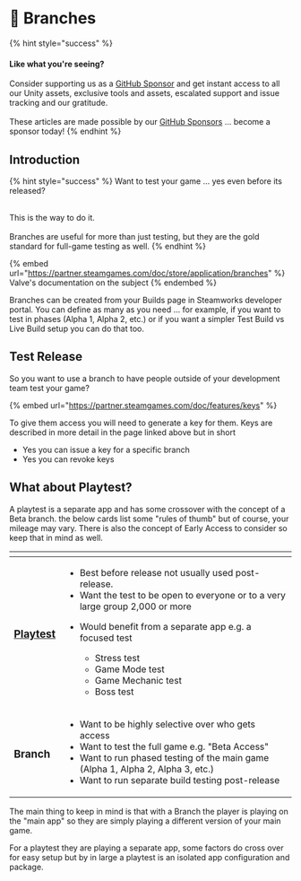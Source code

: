 # 🌳 Branches

{% hint style="success" %}
#### Like what you're seeing?

Consider supporting us as a [GitHub Sponsor](../where-to-buy/become-a-sponsor.md) and get instant access to all our Unity assets, exclusive tools and assets, escalated support and issue tracking and our gratitude.\
\
These articles are made possible by our [GitHub Sponsors](https://github.com/sponsors/heathen-engineering) ... become a sponsor today!
{% endhint %}

## Introduction

{% hint style="success" %}
Want to test your game ... yes even before its released?

\
This is the way to do it.\
\
Branches are useful for more than just testing, but they are the gold standard for full-game testing as well.
{% endhint %}

{% embed url="https://partner.steamgames.com/doc/store/application/branches" %}
Valve's documentation on the subject
{% endembed %}

Branches can be created from your Builds page in Steamworks developer portal. You can define as many as you need ... for example, if you want to test in phases (Alpha 1, Alpha 2, etc.) or if you want a simpler Test Build vs Live Build setup you can do that too.

## Test Release

So you want to use a branch to have people outside of your development team test your game?

{% embed url="https://partner.steamgames.com/doc/features/keys" %}

To give them access you will need to generate a key for them. Keys are described in more detail in the page linked above but in short

* Yes you can issue a key for a specific branch
* Yes you can revoke keys

## What about Playtest?

A playtest is a separate app and has some crossover with the concept of a Beta branch. the below cards list some "rules of thumb" but of course, your mileage may vary. There is also the concept of Early Access to consider so keep that in mind as well.

<table data-card-size="large" data-view="cards"><thead><tr><th></th><th></th></tr></thead><tbody><tr><td><h3><a href="playtest.md">Playtest</a></h3></td><td><ul><li>Best before release not usually used post-release.</li><li>Want the test to be open to everyone or to a very large group 2,000 or more</li><li><p>Would benefit from a separate app e.g. a focused test</p><ul><li>Stress test</li><li>Game Mode test</li><li>Game Mechanic test</li><li>Boss test</li></ul></li></ul></td></tr><tr><td><h3>Branch</h3></td><td><ul><li>Want to be highly selective over who gets access</li><li>Want to test the full game e.g. "Beta Access"</li><li>Want to run phased testing of the main game (Alpha 1, Alpha 2, Alpha 3, etc.)</li><li>Want to run separate build testing post-release</li></ul></td></tr></tbody></table>



The main thing to keep in mind is that with a Branch the player is playing on the "main app" so they are simply playing a different version of your main game.

For a playtest they are playing a separate app, some factors do cross over for easy setup but by in large a playtest is an isolated app configuration and package.
